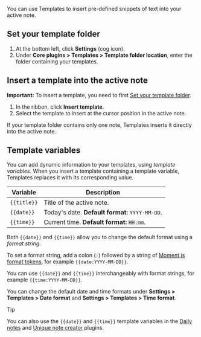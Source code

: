 You can use Templates to insert pre-defined snippets of text into your active note.

## Set your template folder

1. At the bottom left, click **Settings** (cog icon).
1. Under **Core plugins > Templates > Template folder location**, enter the folder containing your templates.

## Insert a template into the active note

**Important:**  To insert a template, you need to first [Set your template folder](#Set%20your%20template%20folder).

1. In the ribbon, click **Insert template**.
1. Select the template to insert at the cursor position in the active note.

If your template folder contains only one note, Templates inserts it directly into the active note.

## Template variables

You can add dynamic information to your templates, using _template variables_. When you insert a template containing a template variable, Templates replaces it with its corresponding value.

| Variable    | Description                                     |
|-------------|-------------------------------------------------|
| `{{title}}` | Title of the active note.                       |
| `{{date}}`  | Today's date. **Default format:** `YYYY-MM-DD`. |
| `{{time}}`  | Current time. **Default format:** `HH:mm`.      |

Both `{{date}}` and `{{time}}` allow you to change the default format using a _format string_.

To set a format string, add a colon (`:`) followed by a string of [Moment.js format tokens](https://momentjs.com/docs/#/displaying/format/), for example `{{date:YYYY-MM-DD}}`.

You can use `{{date}}` and `{{time}}` interchangeably with format strings, for example `{{time:YYYY-MM-DD}}`.

You can change the default date and time formats under **Settings > Templates > Date format** and **Settings > Templates > Time format**.

> [!tip]
> You can also use the `{{date}}` and `{{time}}` template variables in the [Daily notes](Daily%20notes.md) and [Unique note creator](Unique%20note%20creator.md) plugins.
